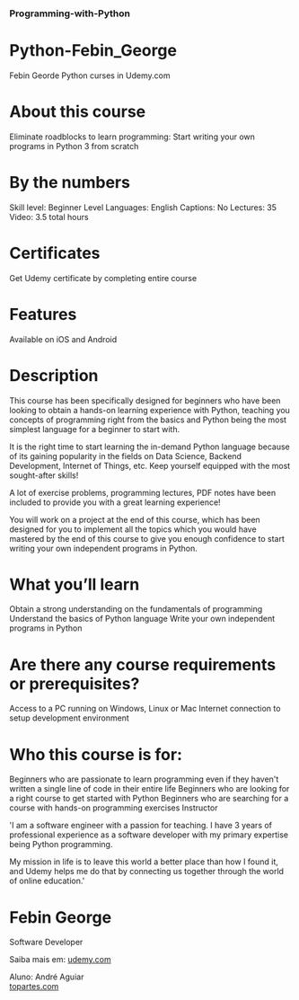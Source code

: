### Programming-with-Python

# Python-Febin_George
Febin Georde Python curses in Udemy.com

# About this course
Eliminate roadblocks to learn programming: Start writing your own programs in Python 3 from scratch

# By the numbers
Skill level: Beginner Level
Languages: English
Captions: No
Lectures: 35
Video: 3.5 total hours

# Certificates
Get Udemy certificate by completing entire course

# Features
Available on iOS and Android

# Description
This course has been specifically designed for beginners who have been looking to obtain a hands-on learning experience with Python, teaching you concepts of programming right from the basics and Python being the most simplest language for a beginner to start with.

It is the right time to start learning the in-demand Python language because of its gaining popularity in the fields on Data Science, Backend Development, Internet of Things, etc. Keep yourself equipped with the most sought-after skills!

A lot of exercise problems, programming lectures, PDF notes have been included to provide you with a great learning experience!

You will work on a project at the end of this course, which has been designed for you to implement all the topics which you would have mastered by the end of this course to give you enough confidence to start writing your own independent programs in Python.

# What you’ll learn
Obtain a strong understanding on the fundamentals of programming
Understand the basics of Python language
Write your own independent programs in Python

# Are there any course requirements or prerequisites?
Access to a PC running on Windows, Linux or Mac
Internet connection to setup development environment

# Who this course is for:
Beginners who are passionate to learn programming even if they haven't written a single line of code in their entire life
Beginners who are looking for a right course to get started with Python
Beginners who are searching for a course with hands-on programming exercises
Instructor

'I am a software engineer with a passion for teaching. I have 3 years of professional experience as a software developer with my primary expertise being Python programming.

My mission in life is to leave this world a better place than how I found it, and Udemy helps me do that by connecting us together through the world of online education.'
# Febin George
Software Developer

Saiba mais em: [udemy.com](https://https://www.udemy.com/course/python-programming-beginners)
 
 Aluno: André Aguiar<br />
[topartes.com](http://topartes.com)
